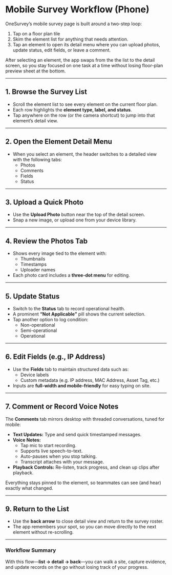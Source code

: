 # Mobile Survey Workflow (Phone)

OneSurvey’s mobile survey page is built around a two-step loop:  
1. Tap on a floor plan tile
2. Skim the element list for anything that needs attention.  
3. Tap an element to open its detail menu where you can upload photos, update status, edit fields, or leave a comment.  

After selecting an element, the app swaps from the the list to the detail screen, so you stay focused on one task at a time without losing floor-plan preview sheet at the bottom.

---

## 1. Browse the Survey List
- Scroll the element list to see every element on the current floor plan.  
- Each row highlights the **element type, label, and status**.  
- Tap anywhere on the row (or the camera shortcut) to jump into that element’s detail view.  

---

## 2. Open the Element Detail Menu
- When you select an element, the header switches to a detailed view with the following tabs:  
  - Photos
  - Comments
  - Fields
  - Status

---

## 3. Upload a Quick Photo
- Use the **Upload Photo** button near the top of the detail screen.  
- Snap a new image, or upload one from your device library.

---

## 4. Review the Photos Tab
- Shows every image tied to the element with:  
  - Thumbnails  
  - Timestamps  
  - Uploader names  
- Each photo card includes a **three-dot menu** for editing.  

---

## 5. Update Status
- Switch to the **Status** tab to record operational health.  
- A prominent **“Not Applicable”** pill shows the current selection.  
- Tap another option to log condition:  
  - Non-operational  
  - Semi-operational  
  - Operational  

---

## 6. Edit Fields (e.g., IP Address)
- Use the **Fields** tab to maintain structured data such as:  
  - Device labels  
  - Custom metadata (e.g. IP address, MAC Address, Asset Tag, etc.)  
- Inputs are **full-width and mobile-friendly** for easy typing on site.  

---

## 7. Comment or Record Voice Notes
The **Comments** tab mirrors desktop with threaded conversations, tuned for mobile:

- **Text Updates:** Type and send quick timestamped messages.  
- **Voice Notes:**  
  - Tap mic to start recording.  
  - Supports live speech-to-text.  
  - Auto-pauses when you stop talking.  
  - Transcript attaches with your message.  
- **Playback Controls:** Re-listen, track progress, and clean up clips after playback.  

Everything stays pinned to the element, so teammates can see (and hear) exactly what changed.  

---

## 9. Return to the List
- Use the **back arrow** to close detail view and return to the survey roster.  
- The app remembers your spot, so you can move directly to the next element without re-scrolling.  

---

### Workflow Summary
With this flow—**list → detail → back**—you can walk a site, capture evidence, and update records on the go without losing track of your progress.  

